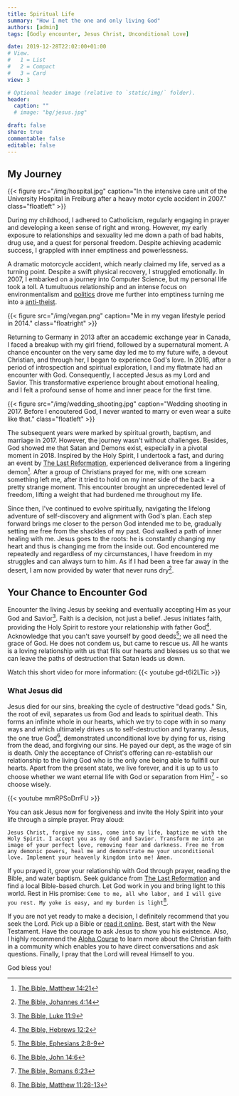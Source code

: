 ```yaml
---
title: Spiritual Life
summary: "How I met the one and only living God"
authors: [admin]
tags: [Godly encounter, Jesus Christ, Unconditional Love]

date: 2019-12-28T22:02:00+01:00
# View.
#   1 = List
#   2 = Compact
#   3 = Card
view: 3

# Optional header image (relative to `static/img/` folder).
header:
  caption: ""
  # image: "bg/jesus.jpg"

draft: false
share: true
commentable: false
editable: false
---
```


## My Journey

{{< figure src="/img/hospital.jpg" caption="In the intensive care unit of the University Hospital in Freiburg after a heavy motor cycle accident in 2007." class="floatleft" >}}

During my childhood, I adhered to Catholicism, regularly engaging in prayer and developing a keen sense of right and wrong. However, my early exposure to relationships and sexuality led me down a path of bad habits, drug use, and a quest for personal freedom. Despite achieving academic success, I grappled with inner emptiness and powerlessness.

A dramatic motorcycle accident, which nearly claimed my life, served as a turning point. Despite a swift physical recovery, I struggled emotionally. In 2007, I embarked on a journey into Computer Science, but my personal life took a toll. A tumultuous relationship and an intense focus on environmentalism and [politics](https://www.badische-zeitung.de/raphael-schmitt-freiburg--84511999.html) drove me further into emptiness turning me into a [anti-theist](https://en.wikipedia.org/wiki/Antitheism).

{{< figure src="/img/vegan.png" caption="Me in my vegan lifestyle period in 2014." class="floatright" >}}

Returning to Germany in 2013 after an accademic exchange year in Canada, I faced a breakup with my girl friend, followed by a supernatural moment. A chance encounter on the very same day led me to my future wife, a devout Christian, and through her, I began to experience God's love. In 2016, after a period of introspection and spiritual exploration, I and my flatmate had an encounter with God. Consequently, I accepted Jesus as my Lord and Savior. This transformative experience brought about emotional healing, and I felt a profound sense of home and inner peace for the first time.

{{< figure src="/img/wedding_shooting.jpg" caption="Wedding shooting in 2017. Before I encoutered God, I never wanted to marry or even wear a suite like that." class="floatleft" >}}

The subsequent years were marked by spiritual growth, baptism, and marriage in 2017. However, the journey wasn't without challenges. Besides, God showed me that Satan and Demons exist, especially in a pivotal moment in 2018. Inspired by the Holy Spirit, I undertook a fast, and during an event by [The Last Reformation](https://thelastreformation.com/), experienced deliverance from a lingering demon[^Mat17:21]. After a group of Christians prayed for me, with one scream something left me, after it tried to hold on my inner side of the back - a pretty strange moment. This encounter brought an unprecedented level of freedom, lifting a weight that had burdened me throughout my life.

Since then, I've continued to evolve spiritually, navigating the lifelong adventure of self-discovery and alignment with God's plan. Each step forward brings me closer to the person God intended me to be, gradually setting me free from the shackles of my past. God walked a path of inner healing with me. Jesus goes to the roots: he is constantly changing my heart and thus is changing me from the inside out. God encountered me repeatedly and regardless of my circumstances, I have freedom in my struggles and can always turn to him. As if I had been a tree far away in the desert, I am now provided by water that never runs dry[^John4:14].
 

## Your Chance to Encounter God

Encounter the living Jesus by seeking and eventually accepting Him as your God and Savior[^Luke11:9]. Faith is a decision, not just a belief. Jesus initiates faith, providing the Holy Spirit to restore your relationship with father God[^Heb12:2]. Acknowledge that you can't save yourself by good deeds[^Ephesians2:8-9]; we all need the grace of God. He does not condem us, but came to rescue us. All he wants is a loving relationship with us that fills our hearts and blesses us so that we can leave the paths of destruction that Satan leads us down.

Watch this short video for more information:
{{< youtube gd-t6i2LTic >}}

### What Jesus did

Jesus died for our sins, breaking the cycle of destructive "dead gods." Sin, the root of evil, separates us from God and leads to spiritual death. This forms an infinite whole in our hearts, which we try to cope with in so many ways and which ultimately drives us to self-destruction and tyranny. Jesus, the one true God[^John16:04], demonstrated unconditional love by dying for us, rising from the dead, and forgiving our sins. He payed our dept, as the wage of sin is death. Only the acceptance of Christ's offering can re-establish our relationship to the living God who is the only one being able to fullfill our hearts. Apart from the present state, we live forever, and it is up to us to choose whether we want eternal life with God or separation from Him[^Romans6:23] - so choose wisely.

{{< youtube mmRPSoDrrFU >}}

You can ask Jesus now for forgiveness and invite the Holy Spirit into your life through a simple prayer. Pray aloud:

```Jesus Christ, forgive my sins, come into my life, baptize me with the Holy Spirit. I accept you as my God and Savior. Transform me into an image of your perfect love, removing fear and darkness. Free me from any demonic powers, heal me and demonstrate me your unconditional love. Implement your heavenly kingdom into me! Amen.```

If you prayed it, grow your relationship with God through prayer, reading the Bible, and water baptism. Seek guidance from [The Last Reformation](https://map.thelastreformation.com) and find a local Bible-based church. Let God work in you and bring light to this world. Rest in His promise: ```Come to me, all who labor, and I will give you rest. My yoke is easy, and my burden is light```[^Mat11:28-30]. 

If you are not yet ready to make a decision, I definitely recommend that you seek the Lord. Pick up a Bible or [read it online](https://www.bibleserver.com). Best, start with the New Testament. Have the courage to ask Jesus to show you his existence. Also, I highly recommend the [Alpha Course](https://alpha.org/) to learn more about the Christian faith in a community which enables you to have direct conversations and ask questions. Finally, I pray that the Lord will reveal Himself to you.

God bless you!


[^John16:04]: [The Bible, John 14:6](https://www.bibleserver.com/KJV/John14%3A6)
[^Heb12:2]: [The Bible, Hebrews 12:2](https://www.bibleserver.com/KJV/Hebrews12%3A2)
[^Luke11:9]: [The Bible, Luke 11:9](https://www.bibleserver.com/KJV/Luke11%3A9)
[^Ephesians2:8-9]: [The Bible, Ephesians 2:8-9](https://www.bibleserver.com/KJV/Ephesians2%3A8-9)
[^John4:14]: [The Bible, Johannes 4:14](https://www.bibleserver.com/KJV/John4%3A14)
[^Mat17:21]: [The Bible, Matthew 14:21](https://www.bibleserver.com/KJV/Matthew17%3A21)
[^Mat11:28-30]: [The Bible, Matthew 11:28-13](https://www.bibleserver.com/KJV/Matthew11%3A28-30)
[^Romans6:23]: [The Bible, Romans 6:23](https://www.bibleserver.com/KJV/Romans6%3A23)